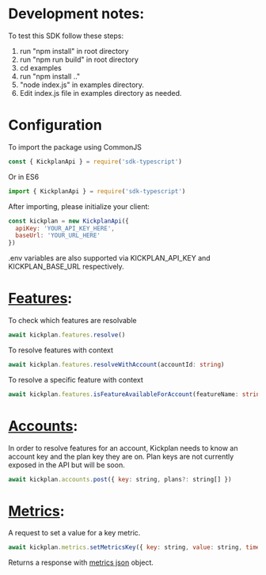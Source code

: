 # Development notes:

To test this SDK follow these steps:
1. run "npm install" in root directory
2. run "npm run build" in root directory
3. cd examples
4. run "npm install .."
5. "node index.js" in examples directory. 
6. Edit index.js file in examples directory as needed.

# Configuration

To import the package using CommonJS

```javascript
const { KickplanApi } = require('sdk-typescript')
```

Or in ES6

```javascript
import { KickplanApi } = require('sdk-typescript')
```

After importing, please initialize your client:

```javascript
const kickplan = new KickplanApi({
  apiKey: 'YOUR_API_KEY_HERE',
  baseUrl: 'YOUR_URL_HERE'
})
```

.env variables are also supported via KICKPLAN_API_KEY and KICKPLAN_BASE_URL respectively.


# [Features](https://github.com/kickplan/sdk-typescript/blob/v1/src/resources/features/index.ts):

To check which features are resolvable

```javascript
await kickplan.features.resolve()
```

To resolve features with context

```typescript
await kickplan.features.resolveWithAccount(accountId: string)
```

To resolve a specific feature with context

```typescript
await kickplan.features.isFeatureAvailableForAccount(featureName: string, accountId: string)
```

# [Accounts](https://github.com/kickplan/sdk-typescript/blob/v1/src/resources/accounts/index.ts):

In order to resolve features for an account, Kickplan needs to know an account key and the plan key they are on. Plan keys are not currently exposed in the API but will be soon.

```javascript
await kickplan.accounts.post({ key: string, plans?: string[] })
```

# [Metrics](https://github.com/kickplan/sdk-typescript/blob/v1/src/resources/metrics/index.ts):

A request to set a value for a key metric.

```javascript
await kickplan.metrics.setMetricsKey({ key: string, value: string, timestamp: Date })
```

Returns a response with [metrics json](https://github.com/kickplan/sdk-typescript/tree/v1) object.

